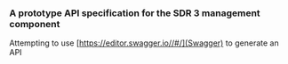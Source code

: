 ### A prototype API specification for the SDR 3 management component

Attempting to use [https://editor.swagger.io//#/](Swagger) to generate an API
